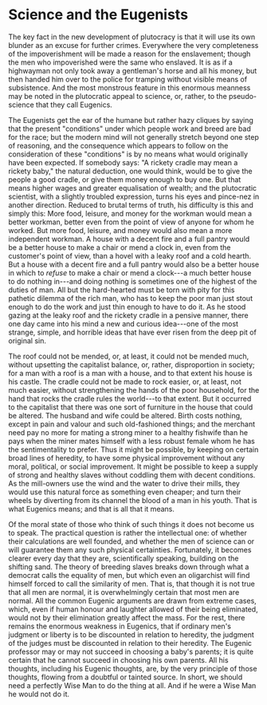 # Science and the Eugenists

The key fact in the new development of plutocracy is that it will use its own blunder as an excuse for further crimes. Everywhere the very completeness of the impoverishment will be made a reason for the enslavement; though the men who impoverished were the same who enslaved. It is as if a highwayman not only took away a gentleman's horse and all his money, but then handed him over to the police for tramping without visible means of subsistence. And the most monstrous feature in this enormous meanness may be noted in the plutocratic appeal to science, or, rather, to the pseudo-science that they call Eugenics.

The Eugenists get the ear of the humane but rather hazy cliques by saying that the present "conditions" under which people work and breed are bad for the race; but the modern mind will not generally stretch beyond one step of reasoning, and the consequence which appears to follow on the consideration of these "conditions" is by no means what would originally have been expected. If somebody says: "A rickety cradle may mean a rickety baby," the natural deduction, one would think, would be to give the people a good cradle, or give them money enough to buy one. But that means higher wages and greater equalisation of wealth; and the plutocratic scientist, with a slightly troubled expression, turns his eyes and pince-nez in another direction. Reduced to brutal terms of truth, his difficulty is this and simply this: More food, leisure, and money for the workman would mean a better workman, better even from the point of view of anyone for whom he worked. But more food, leisure, and money would also mean a more independent workman. A house with a decent fire and a full pantry would be a better house to make a chair or mend a clock in, even from the customer's point of view, than a hovel with a leaky roof and a cold hearth. But a house with a decent fire and a full pantry would also be a better house in which to *refuse* to make a chair or mend a clock---a much better house to do nothing in---and doing nothing is sometimes one of the highest of the duties of man. All but the hard-hearted must be torn with pity for this pathetic dilemma of the rich man, who has to keep the poor man just stout enough to do the work and just thin enough to have to do it. As he stood gazing at the leaky roof and the rickety cradle in a pensive manner, there one day came into his mind a new and curious idea---one of the most strange, simple, and horrible ideas that have ever risen from the deep pit of original sin.

The roof could not be mended, or, at least, it could not be mended much, without upsetting the capitalist balance, or, rather, disproportion in society; for a man with a roof is a man with a house, and to that extent his house is his castle. The cradle could not be made to rock easier, or, at least, not much easier, without strengthening the hands of the poor household, for the hand that rocks the cradle rules the world---to that extent. But it occurred to the capitalist that there was one sort of furniture in the house that could be altered. The husband and wife could be altered. Birth costs nothing, except in pain and valour and such old-fashioned things; and the merchant need pay no more for mating a strong miner to a healthy fishwife than he pays when the miner mates himself with a less robust female whom he has the sentimentality to prefer. Thus it might be possible, by keeping on certain broad lines of heredity, to have some physical improvement without any moral, political, or social improvement. It might be possible to keep a supply of strong and healthy slaves without coddling them with decent conditions. As the mill-owners use the wind and the water to drive their mills, they would use this natural force as something even cheaper; and turn their wheels by diverting from its channel the blood of a man in his youth. That is what Eugenics means; and that is all that it means.

Of the moral state of those who think of such things it does not become us to speak. The practical question is rather the intellectual one: of whether their calculations are well founded, and whether the men of science can or will guarantee them any such physical certainties. Fortunately, it becomes clearer every day that they are, scientifically speaking, building on the shifting sand. The theory of breeding slaves breaks down through what a democrat calls the equality of men, but which even an oligarchist will find himself forced to call the similarity of men. That is, that though it is not true that all men are normal, it is overwhelmingly certain that most men are normal. All the common Eugenic arguments are drawn from extreme cases, which, even if human honour and laughter allowed of their being eliminated, would not by their elimination greatly affect the mass. For the rest, there remains the enormous weakness in Eugenics, that if ordinary men's judgment or liberty is to be discounted in relation to heredity, the judgment of the judges must be discounted in relation to their heredity. The Eugenic professor may or may not succeed in choosing a baby's parents; it is quite certain that he cannot succeed in choosing his own parents. All his thoughts, including his Eugenic thoughts, are, by the very principle of those thoughts, flowing from a doubtful or tainted source. In short, we should need a perfectly Wise Man to do the thing at all. And if he were a Wise Man he would not do it.
